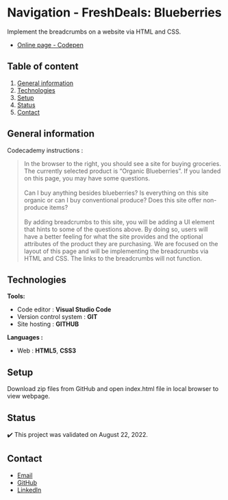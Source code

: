 # Navigation - FreshDeals: Blueberries

Implement the breadcrumbs on a website via HTML and CSS.
- [Online page - Codepen](https://codepen.io/ByronMike/pen/XWqoPox)

## Table of content
1. [General information](#General-information)
2. [Technologies](#Technologies)
3. [Setup](#Setup)
4. [Status](#Status)
5. [Contact](#Contact)

## General information

Codecademy instructions :
> In the browser to the right, you should see a site for buying groceries. The currently selected product is “Organic Blueberries”. If you landed on this page, you may have some questions. \
\
Can I buy anything besides blueberries? Is everything on this site organic or can I buy conventional produce? Does this site offer non-produce items? \
\
By adding breadcrumbs to this site, you will be adding a UI element that hints to some of the questions above. By doing so, users will have a better feeling for what the site provides and the optional attributes of the product they are purchasing. We are focused on the layout of this page and will be implementing the breadcrumbs via HTML and CSS. The links to the breadcrumbs will not function.

## Technologies
**Tools:**
 * Code editor : **Visual Studio Code**
 * Version control system : **GIT**
 * Site hosting : **GITHUB**
  
**Languages :**
 * Web : **HTML5**, **CSS3**
 
## Setup
Download zip files from GitHub and open index.html file in local browser to view webpage.

## Status
:heavy_check_mark: This project was validated on August 22, 2022.

## Contact
* [Email](mailto:auger.michaell@gmail.com)
* [GitHub](https://github.com/ByronMike)
* [LinkedIn](https://www.linkedin.com/in/auger-michael/)
